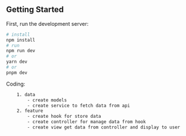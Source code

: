 ## Getting Started

First, run the development server:

```bash
# install
npm install
# run
npm run dev
# or
yarn dev
# or
pnpm dev
```

Coding:

```bash
    1. data
        - create models
        - create service to fetch data from api
    2. feature
        - create hook for store data
        - create controller for manage data from hook
        - create view get data from controller and display to user
```
